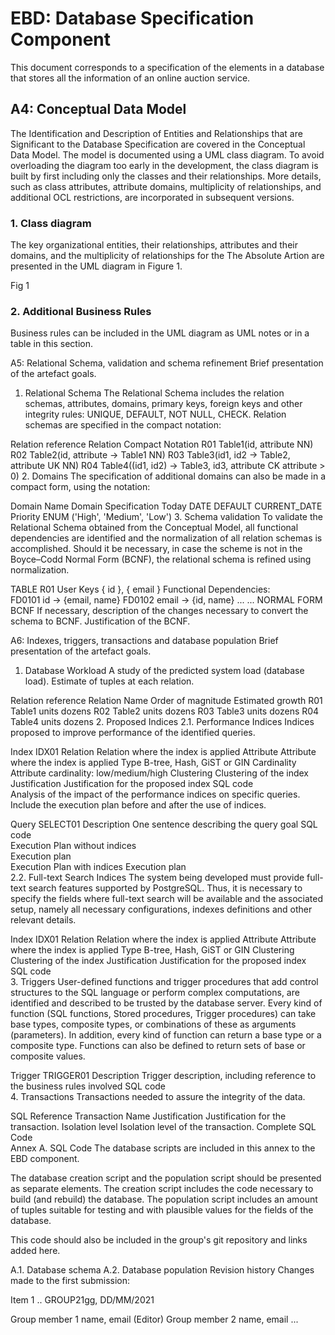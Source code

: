 # EBD: Database Specification Component
This document corresponds to a specification of the elements in a database that stores all the information of an online auction service. 

## A4: Conceptual Data Model
The Identification and Description of Entities and Relationships that are Significant to the Database Specification are covered in the Conceptual Data Model.
The model is documented using a UML class diagram.
To avoid overloading the diagram too early in the development, the class diagram is built by first including only the classes and their relationships. More details, such as class attributes, attribute domains, multiplicity of relationships, and additional OCL restrictions, are incorporated in subsequent versions.

### 1. Class diagram
The key organizational entities, their relationships, attributes and their domains, and the multiplicity of relationships for the The Absolute Artion are presented in the UML diagram in Figure 1.

Fig 1

### 2. Additional Business Rules
Business rules can be included in the UML diagram as UML notes or in a table in this section.

A5: Relational Schema, validation and schema refinement
Brief presentation of the artefact goals.

1. Relational Schema
The Relational Schema includes the relation schemas, attributes, domains, primary keys, foreign keys and other integrity rules: UNIQUE, DEFAULT, NOT NULL, CHECK.
Relation schemas are specified in the compact notation:

Relation reference	Relation Compact Notation
R01	Table1(id, attribute NN)
R02	Table2(id, attribute → Table1 NN)
R03	Table3(id1, id2 → Table2, attribute UK NN)
R04	Table4((id1, id2) → Table3, id3, attribute CK attribute > 0)
2. Domains
The specification of additional domains can also be made in a compact form, using the notation:

Domain Name	Domain Specification
Today	DATE DEFAULT CURRENT_DATE
Priority	ENUM ('High', 'Medium', 'Low')
3. Schema validation
To validate the Relational Schema obtained from the Conceptual Model, all functional dependencies are identified and the normalization of all relation schemas is accomplished. Should it be necessary, in case the scheme is not in the Boyce–Codd Normal Form (BCNF), the relational schema is refined using normalization.

TABLE R01	User
Keys	{ id }, { email }
Functional Dependencies:	
FD0101	id → {email, name}
FD0102	email → {id, name}
...	...
NORMAL FORM	BCNF
If necessary, description of the changes necessary to convert the schema to BCNF.
Justification of the BCNF.

A6: Indexes, triggers, transactions and database population
Brief presentation of the artefact goals.

1. Database Workload
A study of the predicted system load (database load). Estimate of tuples at each relation.

Relation reference	Relation Name	Order of magnitude	Estimated growth
R01	Table1	units	dozens
R02	Table2	units	dozens
R03	Table3	units	dozens
R04	Table4	units	dozens
2. Proposed Indices
2.1. Performance Indices
Indices proposed to improve performance of the identified queries.

Index	IDX01
Relation	Relation where the index is applied
Attribute	Attribute where the index is applied
Type	B-tree, Hash, GiST or GIN
Cardinality	Attribute cardinality: low/medium/high
Clustering	Clustering of the index
Justification	Justification for the proposed index
SQL code	
Analysis of the impact of the performance indices on specific queries. Include the execution plan before and after the use of indices.

Query	SELECT01
Description	One sentence describing the query goal
SQL code	
Execution Plan without indices	
Execution plan	
Execution Plan with indices	
Execution plan	
2.2. Full-text Search Indices
The system being developed must provide full-text search features supported by PostgreSQL. Thus, it is necessary to specify the fields where full-text search will be available and the associated setup, namely all necessary configurations, indexes definitions and other relevant details.

Index	IDX01
Relation	Relation where the index is applied
Attribute	Attribute where the index is applied
Type	B-tree, Hash, GiST or GIN
Clustering	Clustering of the index
Justification	Justification for the proposed index
SQL code	
3. Triggers
User-defined functions and trigger procedures that add control structures to the SQL language or perform complex computations, are identified and described to be trusted by the database server. Every kind of function (SQL functions, Stored procedures, Trigger procedures) can take base types, composite types, or combinations of these as arguments (parameters). In addition, every kind of function can return a base type or a composite type. Functions can also be defined to return sets of base or composite values.

Trigger	TRIGGER01
Description	Trigger description, including reference to the business rules involved
SQL code	
4. Transactions
Transactions needed to assure the integrity of the data.

SQL Reference	Transaction Name
Justification	Justification for the transaction.
Isolation level	Isolation level of the transaction.
Complete SQL Code	
Annex A. SQL Code
The database scripts are included in this annex to the EBD component.

The database creation script and the population script should be presented as separate elements. The creation script includes the code necessary to build (and rebuild) the database. The population script includes an amount of tuples suitable for testing and with plausible values for the fields of the database.

This code should also be included in the group's git repository and links added here.

A.1. Database schema
A.2. Database population
Revision history
Changes made to the first submission:

Item 1
..
GROUP21gg, DD/MM/2021

Group member 1 name, email (Editor)
Group member 2 name, email
...
